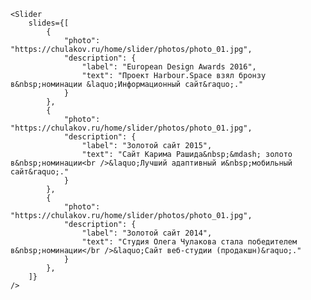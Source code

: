     <Slider
        slides={[
            {
                "photo": "https://chulakov.ru/home/slider/photos/photo_01.jpg",
                "description": {
                    "label": "European Design Awards 2016",
                    "text": "Проект Harbour.Space взял бронзу в&nbsp;номинации &laquo;Информационный сайт&raquo;."
                }
            },
            {
                "photo": "https://chulakov.ru/home/slider/photos/photo_01.jpg",
                "description": {
                    "label": "Золотой сайт 2015",
                    "text": "Сайт Карима Рашида&nbsp;&mdash; золото в&nbsp;номинации<br />&laquo;Лучший адаптивный и&nbsp;мобильный сайт&raquo;."
                }
            },
            {
                "photo": "https://chulakov.ru/home/slider/photos/photo_01.jpg",
                "description": {
                    "label": "Золотой сайт 2014",
                    "text": "Студия Олега Чулакова стала победителем в&nbsp;номинации</br />&laquo;Сайт веб-студии (продакшн)&raquo;."
                }
            },
        ]}
    />